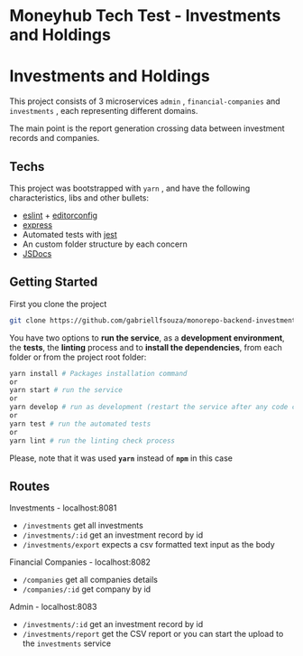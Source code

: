 # Moneyhub Tech Test - Investments and Holdings

# Investments and Holdings

This project consists of 3 microservices `admin` , `financial-companies` and `investments` , each representing different domains.

The main point is the report generation crossing data between investment records and companies.

## Techs

This project was bootstrapped with `yarn` , and have the following characteristics, libs and other bullets:

- [eslint](https://eslint.org/) + [editorconfig](https://editorconfig.org/)
- [express](https://expressjs.com/)
- Automated tests with [jest](https://jestjs.io/)
- An custom folder structure by each concern
- [JSDocs](https://jsdoc.app/)

## Getting Started

First you clone the project

```bash
git clone https://github.com/gabriellfsouza/monorepo-backend-investments
```

You have two options to **run the service**, as a **development environment**, the **tests**, the **linting** process and to **install the dependencies**, from each folder or from the project root folder:

```bash
yarn install # Packages installation command
or
yarn start # run the service
or
yarn develop # run as development (restart the service after any code change)
or
yarn test # run the automated tests
or
yarn lint # run the linting check process
```

Please, note that it was used **`yarn`** instead of **`npm`** in this case

## Routes

Investments - localhost:8081

- `/investments` get all investments
- `/investments/:id` get an investment record by id
- `/investments/export` expects a csv formatted text input as the body

Financial Companies - localhost:8082

- `/companies` get all companies details
- `/companies/:id` get company by id

Admin - localhost:8083

- `/investments/:id` get an investment record by id
- `/investments/report` get the CSV report or you can start the upload to the `investments` service
